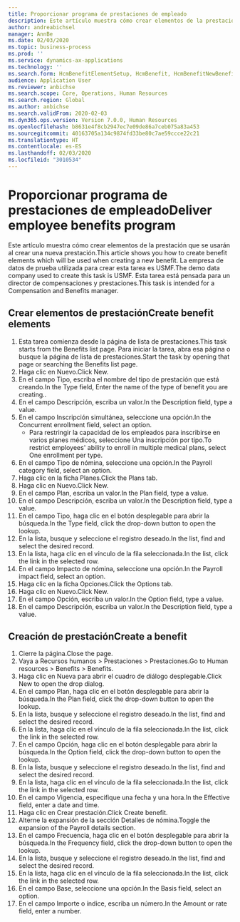 ```yaml
---
title: Proporcionar programa de prestaciones de empleado
description: Este artículo muestra cómo crear elementos de la prestación que se usarán al crear una nueva prestación.
author: andreabichsel
manager: AnnBe
ms.date: 02/03/2020
ms.topic: business-process
ms.prod: ''
ms.service: dynamics-ax-applications
ms.technology: ''
ms.search.form: HcmBenefitElementSetup, HcmBenefit, HcmBenefitNewBenefit, HcmBenefitPlanLookup
audience: Application User
ms.reviewer: anbichse
ms.search.scope: Core, Operations, Human Resources
ms.search.region: Global
ms.author: anbichse
ms.search.validFrom: 2020-02-03
ms.dyn365.ops.version: Version 7.0.0, Human Resources
ms.openlocfilehash: b8631e4f8cb2947ec7e09de86a7ceb075a83a453
ms.sourcegitcommit: 40163705a134c9874fd33be80c7ae59ccce22c21
ms.translationtype: HT
ms.contentlocale: es-ES
ms.lasthandoff: 02/03/2020
ms.locfileid: "3010534"
---
```

# <a name="deliver-employee-benefits-program"></a><span data-ttu-id="cd13e-103">Proporcionar programa de prestaciones de empleado</span><span class="sxs-lookup"><span data-stu-id="cd13e-103">Deliver employee benefits program</span></span>

<span data-ttu-id="cd13e-104">Este artículo muestra cómo crear elementos de la prestación que se usarán al crear una nueva prestación.</span><span class="sxs-lookup"><span data-stu-id="cd13e-104">This article shows you how to create benefit elements which will be used when creating a new benefit.</span></span> <span data-ttu-id="cd13e-105">La empresa de datos de prueba utilizada para crear esta tarea es USMF.</span><span class="sxs-lookup"><span data-stu-id="cd13e-105">The demo data company used to create this task is USMF.</span></span> <span data-ttu-id="cd13e-106">Esta tarea está pensada para un director de compensaciones y prestaciones.</span><span class="sxs-lookup"><span data-stu-id="cd13e-106">This task is intended for a Compensation and Benefits manager.</span></span>


## <a name="create-benefit-elements"></a><span data-ttu-id="cd13e-107">Crear elementos de prestación</span><span class="sxs-lookup"><span data-stu-id="cd13e-107">Create benefit elements</span></span>
1. <span data-ttu-id="cd13e-108">Esta tarea comienza desde la página de lista de prestaciones.</span><span class="sxs-lookup"><span data-stu-id="cd13e-108">This task starts from the Benefits list page.</span></span> <span data-ttu-id="cd13e-109">Para iniciar la tarea, abra esa página o busque la página de lista de prestaciones.</span><span class="sxs-lookup"><span data-stu-id="cd13e-109">Start the task by opening that page or searching the Benefits list page.</span></span>
2. <span data-ttu-id="cd13e-110">Haga clic en Nuevo.</span><span class="sxs-lookup"><span data-stu-id="cd13e-110">Click New.</span></span>
3. <span data-ttu-id="cd13e-111">En el campo Tipo, escriba el nombre del tipo de prestación que está creando.</span><span class="sxs-lookup"><span data-stu-id="cd13e-111">In the Type field, Enter the name of the type of benefit you are creating..</span></span>
4. <span data-ttu-id="cd13e-112">En el campo Descripción, escriba un valor.</span><span class="sxs-lookup"><span data-stu-id="cd13e-112">In the Description field, type a value.</span></span>
5. <span data-ttu-id="cd13e-113">En el campo Inscripción simultánea, seleccione una opción.</span><span class="sxs-lookup"><span data-stu-id="cd13e-113">In the Concurrent enrollment field, select an option.</span></span>
    * <span data-ttu-id="cd13e-114">Para restringir la capacidad de los empleados para inscribirse en varios planes médicos, seleccione Una inscripción por tipo.</span><span class="sxs-lookup"><span data-stu-id="cd13e-114">To restrict employees' ability to enroll in multiple medical plans, select One enrollment per type.</span></span>  
6. <span data-ttu-id="cd13e-115">En el campo Tipo de nómina, seleccione una opción.</span><span class="sxs-lookup"><span data-stu-id="cd13e-115">In the Payroll category field, select an option.</span></span>
7. <span data-ttu-id="cd13e-116">Haga clic en la ficha Planes.</span><span class="sxs-lookup"><span data-stu-id="cd13e-116">Click the Plans tab.</span></span>
8. <span data-ttu-id="cd13e-117">Haga clic en Nuevo.</span><span class="sxs-lookup"><span data-stu-id="cd13e-117">Click New.</span></span>
9. <span data-ttu-id="cd13e-118">En el campo Plan, escriba un valor.</span><span class="sxs-lookup"><span data-stu-id="cd13e-118">In the Plan field, type a value.</span></span>
10. <span data-ttu-id="cd13e-119">En el campo Descripción, escriba un valor.</span><span class="sxs-lookup"><span data-stu-id="cd13e-119">In the Description field, type a value.</span></span>
11. <span data-ttu-id="cd13e-120">En el campo Tipo, haga clic en el botón desplegable para abrir la búsqueda.</span><span class="sxs-lookup"><span data-stu-id="cd13e-120">In the Type field, click the drop-down button to open the lookup.</span></span>
12. <span data-ttu-id="cd13e-121">En la lista, busque y seleccione el registro deseado.</span><span class="sxs-lookup"><span data-stu-id="cd13e-121">In the list, find and select the desired record.</span></span>
13. <span data-ttu-id="cd13e-122">En la lista, haga clic en el vínculo de la fila seleccionada.</span><span class="sxs-lookup"><span data-stu-id="cd13e-122">In the list, click the link in the selected row.</span></span>
14. <span data-ttu-id="cd13e-123">En el campo Impacto de nómina, seleccione una opción.</span><span class="sxs-lookup"><span data-stu-id="cd13e-123">In the Payroll impact field, select an option.</span></span>
15. <span data-ttu-id="cd13e-124">Haga clic en la ficha Opciones.</span><span class="sxs-lookup"><span data-stu-id="cd13e-124">Click the Options tab.</span></span>
16. <span data-ttu-id="cd13e-125">Haga clic en Nuevo.</span><span class="sxs-lookup"><span data-stu-id="cd13e-125">Click New.</span></span>
17. <span data-ttu-id="cd13e-126">En el campo Opción, escriba un valor.</span><span class="sxs-lookup"><span data-stu-id="cd13e-126">In the Option field, type a value.</span></span>
18. <span data-ttu-id="cd13e-127">En el campo Descripción, escriba un valor.</span><span class="sxs-lookup"><span data-stu-id="cd13e-127">In the Description field, type a value.</span></span>

## <a name="create-a-benefit"></a><span data-ttu-id="cd13e-128">Creación de prestación</span><span class="sxs-lookup"><span data-stu-id="cd13e-128">Create a benefit</span></span>
1. <span data-ttu-id="cd13e-129">Cierre la página.</span><span class="sxs-lookup"><span data-stu-id="cd13e-129">Close the page.</span></span>
2. <span data-ttu-id="cd13e-130">Vaya a Recursos humanos > Prestaciones > Prestaciones.</span><span class="sxs-lookup"><span data-stu-id="cd13e-130">Go to Human resources > Benefits > Benefits.</span></span>
3. <span data-ttu-id="cd13e-131">Haga clic en Nueva para abrir el cuadro de diálogo desplegable.</span><span class="sxs-lookup"><span data-stu-id="cd13e-131">Click New to open the drop dialog.</span></span>
4. <span data-ttu-id="cd13e-132">En el campo Plan, haga clic en el botón desplegable para abrir la búsqueda.</span><span class="sxs-lookup"><span data-stu-id="cd13e-132">In the Plan field, click the drop-down button to open the lookup.</span></span>
5. <span data-ttu-id="cd13e-133">En la lista, busque y seleccione el registro deseado.</span><span class="sxs-lookup"><span data-stu-id="cd13e-133">In the list, find and select the desired record.</span></span>
6. <span data-ttu-id="cd13e-134">En la lista, haga clic en el vínculo de la fila seleccionada.</span><span class="sxs-lookup"><span data-stu-id="cd13e-134">In the list, click the link in the selected row.</span></span>
7. <span data-ttu-id="cd13e-135">En el campo Opción, haga clic en el botón desplegable para abrir la búsqueda.</span><span class="sxs-lookup"><span data-stu-id="cd13e-135">In the Option field, click the drop-down button to open the lookup.</span></span>
8. <span data-ttu-id="cd13e-136">En la lista, busque y seleccione el registro deseado.</span><span class="sxs-lookup"><span data-stu-id="cd13e-136">In the list, find and select the desired record.</span></span>
9. <span data-ttu-id="cd13e-137">En la lista, haga clic en el vínculo de la fila seleccionada.</span><span class="sxs-lookup"><span data-stu-id="cd13e-137">In the list, click the link in the selected row.</span></span>
10. <span data-ttu-id="cd13e-138">En el campo Vigencia, especifique una fecha y una hora.</span><span class="sxs-lookup"><span data-stu-id="cd13e-138">In the Effective field, enter a date and time.</span></span>
11. <span data-ttu-id="cd13e-139">Haga clic en Crear prestación.</span><span class="sxs-lookup"><span data-stu-id="cd13e-139">Click Create benefit.</span></span>
12. <span data-ttu-id="cd13e-140">Alterne la expansión de la sección Detalles de nómina.</span><span class="sxs-lookup"><span data-stu-id="cd13e-140">Toggle the expansion of the Payroll details section.</span></span>
13. <span data-ttu-id="cd13e-141">En el campo Frecuencia, haga clic en el botón desplegable para abrir la búsqueda.</span><span class="sxs-lookup"><span data-stu-id="cd13e-141">In the Frequency field, click the drop-down button to open the lookup.</span></span>
14. <span data-ttu-id="cd13e-142">En la lista, busque y seleccione el registro deseado.</span><span class="sxs-lookup"><span data-stu-id="cd13e-142">In the list, find and select the desired record.</span></span>
15. <span data-ttu-id="cd13e-143">En la lista, haga clic en el vínculo de la fila seleccionada.</span><span class="sxs-lookup"><span data-stu-id="cd13e-143">In the list, click the link in the selected row.</span></span>
16. <span data-ttu-id="cd13e-144">En el campo Base, seleccione una opción.</span><span class="sxs-lookup"><span data-stu-id="cd13e-144">In the Basis field, select an option.</span></span>
17. <span data-ttu-id="cd13e-145">En el campo Importe o índice, escriba un número.</span><span class="sxs-lookup"><span data-stu-id="cd13e-145">In the Amount or rate field, enter a number.</span></span>

